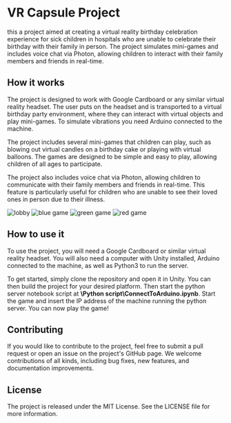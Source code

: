 # VR Capsule Project

this a project aimed at creating a virtual reality birthday celebration experience for sick children in hospitals who are unable to celebrate their birthday with their family in person. The project simulates mini-games and includes voice chat via Photon, allowing children to interact with their family members and friends in real-time.

## How it works
The project is designed to work with Google Cardboard or any similar virtual reality headset. The user puts on the headset and is transported to a virtual birthday party environment, where they can interact with virtual objects and play mini-games. To simulate vibrations you need Arduino connected to the machine.

The project includes several mini-games that children can play, such as blowing out virtual candles on a birthday cake or playing with virtual balloons. The games are designed to be simple and easy to play, allowing children of all ages to participate.

The project also includes voice chat via Photon, allowing children to communicate with their family members and friends in real-time. This feature is particularly useful for children who are unable to see their loved ones in person due to their illness.

![lobby](https://github.com/user-attachments/assets/03981abd-8772-4dc4-87b3-d7bf532a43c3)
![blue game](https://github.com/user-attachments/assets/4989b977-324e-49ee-ab5f-b7e3e6eddd4f)
![green game](https://github.com/user-attachments/assets/8030ef0d-1473-4df3-9b27-62167b76dc44)
![red game](https://github.com/user-attachments/assets/08ce8b6a-4ce9-43d9-8b04-f5a3da07a215)


## How to use it
To use the project, you will need a Google Cardboard or similar virtual reality headset. You will also need a computer with Unity installed, Arduino connected to the machine, as well as Python3 to run the server.

To get started, simply clone the repository and open it in Unity. You can then build the project for your desired platform.
Then start the python server notebook script at **\Python script\ConnectToArduino.ipynb**.
Start the game and insert the IP address of the machine running the python server.
You can now play the game!

## Contributing
If you would like to contribute to the project, feel free to submit a pull request or open an issue on the project's GitHub page. We welcome contributions of all kinds, including bug fixes, new features, and documentation improvements.

## License
The project is released under the MIT License. See the LICENSE file for more information.
